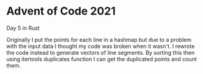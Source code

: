 # Advent of Code 2021 

Day 5 in Rust

Originally I put the points for each line in a hashmap but due to a problem with the input data I thought my code was broken when it wasn't. I rewrote the code instead to generate vectors of line segments. By sorting this then using itertools duplicates function I can get the duplicated points and count them.


